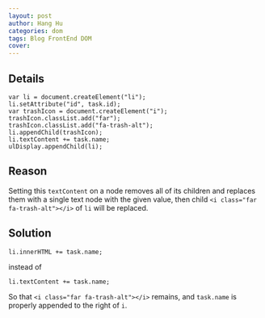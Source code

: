 ```yaml
---
layout: post
author: Hang Hu
categories: dom
tags: Blog FrontEnd DOM 
cover: 
---
```


## Details

```
var li = document.createElement("li");
li.setAttribute("id", task.id);
var trashIcon = document.createElement("i");
trashIcon.classList.add("far");
trashIcon.classList.add("fa-trash-alt");
li.appendChild(trashIcon);
li.textContent += task.name;
ulDisplay.appendChild(li);
```


## Reason


Setting this `textContent` on a node removes all of its children and replaces them with a single text node with the given value, then child `<i class="far fa-trash-alt"></i>` of `li` will be replaced.


## Solution


```
li.innerHTML += task.name;
```


instead of


```
li.textContent += task.name;
```


So that `<i class="far fa-trash-alt"></i>` remains, and `task.name` is properly appended to the right of `i`.
